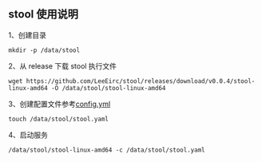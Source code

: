 ## stool 使用说明

1、创建目录
```shell
mkdir -p /data/stool
```

2、从 release 下载 stool 执行文件
```shell
wget https://github.com/LeeEirc/stool/releases/download/v0.0.4/stool-linux-amd64 -O /data/stool/stool-linux-amd64
```

3、创建配置文件参考[config.yml](config.yml)
```shell
touch /data/stool/stool.yaml
```

4、启动服务
```shell
/data/stool/stool-linux-amd64 -c /data/stool/stool.yaml
```

